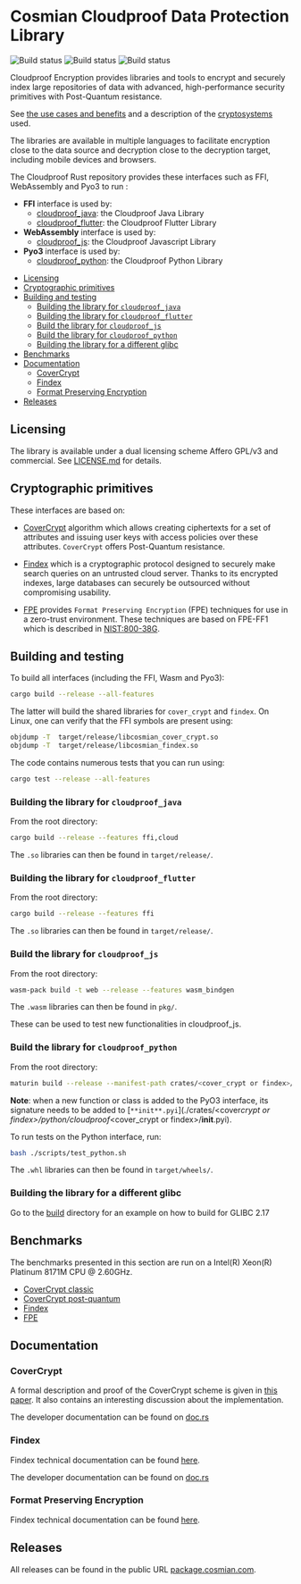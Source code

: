 # Cosmian Cloudproof Data Protection Library

![Build status](https://github.com/Cosmian/cloudproof_rust/actions/workflows/ci.yml/badge.svg)
![Build status](https://github.com/Cosmian/cloudproof_rust/actions/workflows/build.yml/badge.svg)
![Build status](https://github.com/Cosmian/cloudproof_rust/actions/workflows/benches.yml/badge.svg)

Cloudproof Encryption provides libraries and tools to encrypt and securely index large repositories of data with advanced, high-performance security primitives with Post-Quantum resistance.

See [the use cases and benefits](https://docs.cosmian.com/cloudproof_encryption/use_cases_benefits/) and a description of the [cryptosystems](https://docs.cosmian.com/cloudproof_encryption/crypto_systems/) used.

The libraries are available in multiple languages to facilitate encryption close to the data source and decryption close to the decryption target, including mobile devices and browsers.

The Cloudproof Rust repository provides these interfaces such as FFI, WebAssembly and Pyo3 to run :

- **FFI** interface is used by:
  - [cloudproof_java](https://github.com/Cosmian/cloudproof_java): the Cloudproof Java Library
  - [cloudproof_flutter](https://github.com/Cosmian/cloudproof_flutter): the Cloudproof Flutter Library
- **WebAssembly** interface is used by:
  - [cloudproof_js](https://github.com/Cosmian/cloudproof_js): the Cloudproof Javascript Library
- **Pyo3** interface is used by:
  - [cloudproof_python](https://github.com/Cosmian/cloudproof_python): the Cloudproof Python Library

<!-- toc -->

- [Licensing](#licensing)
- [Cryptographic primitives](#cryptographic-primitives)
- [Building and testing](#building-and-testing)
  * [Building the library for `cloudproof_java`](#building-the-library-for-cloudproof_java)
  * [Building the library for `cloudproof_flutter`](#building-the-library-for-cloudproof_flutter)
  * [Build the library for `cloudproof_js`](#build-the-library-for-cloudproof_js)
  * [Build the library for `cloudproof_python`](#build-the-library-for-cloudproof_python)
  * [Building the library for a different glibc](#building-the-library-for-a-different-glibc)
- [Benchmarks](#benchmarks)
- [Documentation](#documentation)
  * [CoverCrypt](#covercrypt)
  * [Findex](#findex)
  * [Format Preserving Encryption](#format-preserving-encryption)
- [Releases](#releases)

<!-- tocstop -->

## Licensing

The library is available under a dual licensing scheme Affero GPL/v3 and commercial. See [LICENSE.md](LICENSE.md) for details.

## Cryptographic primitives

These interfaces are based on:

- [CoverCrypt](https://github.com/Cosmian/cover_crypt) algorithm which allows
  creating ciphertexts for a set of attributes and issuing user keys with access
  policies over these attributes. `CoverCrypt` offers Post-Quantum resistance.

- [Findex](https://github.com/Cosmian/findex) which is a cryptographic protocol designed to securely make search queries on
  an untrusted cloud server. Thanks to its encrypted indexes, large databases can
  securely be outsourced without compromising usability.

- [FPE](./crates/fpe/README.md) provides `Format Preserving Encryption` (FPE) techniques for use in a zero-trust environment. These techniques are based on FPE-FF1 which is described in [NIST:800-38G](https://nvlpubs.nist.gov/nistpubs/specialpublications/nist.sp.800-38g.pdf).

## Building and testing

To build all interfaces (including the FFI, Wasm and Pyo3):

```bash
cargo build --release --all-features
```

The latter will build the shared libraries for `cover_crypt` and `findex`. On Linux, one can verify that the FFI symbols are present using:

```bash
objdump -T  target/release/libcosmian_cover_crypt.so
objdump -T  target/release/libcosmian_findex.so
```

The code contains numerous tests that you can run using:

```bash
cargo test --release --all-features
```

### Building the library for `cloudproof_java`

From the root directory:

```bash
cargo build --release --features ffi,cloud
```

The `.so` libraries can then be found in `target/release/`.

### Building the library for `cloudproof_flutter`

From the root directory:

```bash
cargo build --release --features ffi
```

The `.so` libraries can then be found in `target/release/`.

### Build the library for `cloudproof_js`

From the root directory:

```bash
wasm-pack build -t web --release --features wasm_bindgen
```

The `.wasm` libraries can then be found in `pkg/`.

These can be used to test new functionalities in cloudproof_js.

### Build the library for `cloudproof_python`

From the root directory:

```bash
maturin build --release --manifest-path crates/<cover_crypt or findex>/Cargo.toml --features python
```

**Note**: when a new function or class is added to the PyO3 interface, its
signature needs to be added to
[`**init**.pyi`](./crates/<cover*crypt or findex>/python/cloudproof*<cover_crypt or findex>/**init**.pyi).

To run tests on the Python interface, run:

```bash
bash ./scripts/test_python.sh
```

The `.whl` libraries can then be found in `target/wheels/`.

### Building the library for a different glibc

Go to the [build](build/glibc-2.17/) directory for an example on how to build for GLIBC 2.17

## Benchmarks

The benchmarks presented in this section are run on a Intel(R) Xeon(R) Platinum 8171M CPU @ 2.60GHz.

- [CoverCrypt classic](https://github.com/Cosmian/cover_crypt/blob/main/benches/BENCHMARKS_classic.md)
- [CoverCrypt post-quantum](https://github.com/Cosmian/cover_crypt/blob/main/benches/BENCHMARKS_hybridized.md)
- [Findex](https://github.com/Cosmian/findex/blob/develop/benches/BENCHMARKS.md)
- [FPE](./crates/fpe/benches/BENCHMARKS.md)

## Documentation

### CoverCrypt

A formal description and proof of the CoverCrypt scheme is given in [this paper](https://github.com/Cosmian/cover_crypt/blob/main/bib/CoverCrypt.pdf).
It also contains an interesting discussion about the implementation.

The developer documentation can be found on [doc.rs](https://docs.rs/cosmian_cover_crypt/latest/cosmian_cover_crypt/index.html)

### Findex

Findex technical documentation can be found [here](https://github.com/Cosmian/findex/blob/main/documentation/Findex.pdf).

The developer documentation can be found on [doc.rs](https://docs.rs/cosmian_findex/latest/cosmian_findex/index.html)

### Format Preserving Encryption

Findex technical documentation can be found [here](./crates/fpe/documentation/FPE.pdf).

## Releases

All releases can be found in the public URL [package.cosmian.com](https://package.cosmian.com).
